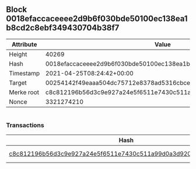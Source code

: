 ## Block 0018efaccaceeee2d9b6f030bde50100ec138ea1b8cd2c8ebf349430704b38f7

Attribute | Value
--- | ---
Height | 40269
Hash | 0018efaccaceeee2d9b6f030bde50100ec138ea1b8cd2c8ebf349430704b38f7
Timestamp | 2021-04-25T08:24:42+00:00
Target | 00254142f49eaaa504dc75712e8378ad5316cbcead634704b3734b6271167cc4
Merke root | c8c812196b56d3c9e927a24e5f6511e7430c511a99d0a3d920093527d59b63c1
Nonce | 3321274210

```

```

### Transactions

Hash | Amount
--- | ---
[c8c812196b56d3c9e927a24e5f6511e7430c511a99d0a3d920093527d59b63c1](c8c812196b56d3c9e927a24e5f6511e7430c511a99d0a3d920093527d59b63c1.md) | 10.00000000 SKEPTI 
